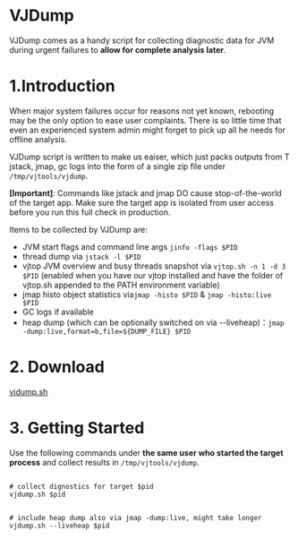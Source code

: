 # VJDump
VJDump comes as a handy script for collecting diagnostic data for JVM during urgent failures to
**allow for complete analysis later**.

# 1.Introduction
When major system failures occur for reasons not yet known, rebooting may be the only option to ease user complaints.
There is so little time that even an experienced system admin might forget to pick up all he needs for offline analysis. 

VJDump script is written to make us eaiser, which just packs outputs from T
jstack, jmap, gc logs into the form of a single zip file under `/tmp/vjtools/vjdump`.

**[Important]**: Commands like jstack and jmap DO cause stop-of-the-world of the target app. Make sure the target app 
is isolated from user access before you run this full check in production.

Items to be collected by VJDump are:
* JVM start flags and command line args `jinfo -flags $PID`
* thread dump via `jstack -l $PID`
* vjtop JVM overview and busy threads snapshot via  `vjtop.sh -n 1 -d 3 $PID` (enabled when you have our vjtop installed and 
have the folder of vjtop.sh appended to the PATH environment variable)
* jmap histo object statistics via`jmap -histo $PID` & `jmap -histo:live $PID`
* GC logs if available
* heap dump (which can be optionally switched on via --liveheap)：`jmap -dump:live,format=b,file=${DUMP_FILE} $PID`

# 2. Download
[vjdump.sh](https://raw.githubusercontent.com/vipshop/vjtools/master/vjdump/vjdump.sh)

# 3. Getting Started
Use the following commands under **the same user who started the target process** and collect results in `/tmp/vjtools/vjdump`.

```shell

# collect dignostics for target $pid
vjdump.sh $pid


# include heap dump also via jmap -dump:live, might take longer
vjdump.sh --liveheap $pid

```
